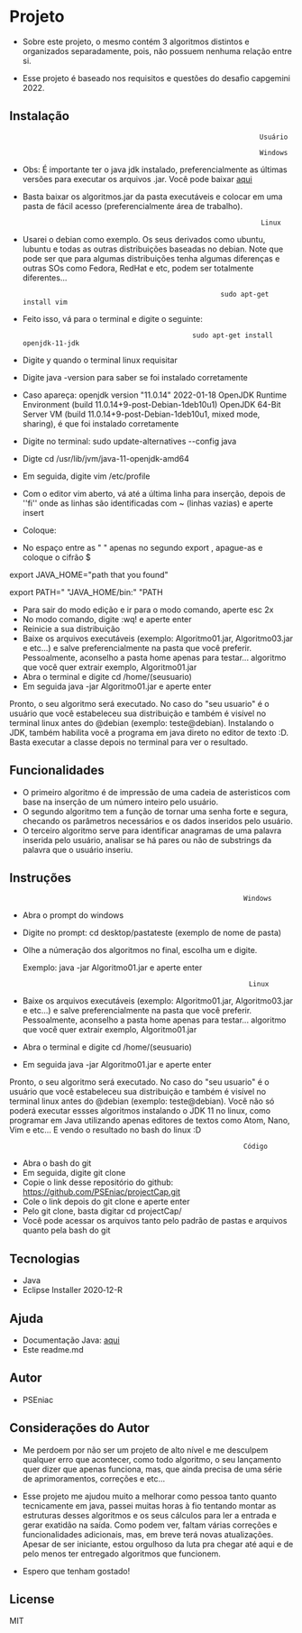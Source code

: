 # Projeto

- Sobre este projeto, o mesmo contém 3 algoritmos distintos e organizados separadamente, pois, não possuem nenhuma relação entre si.

- Esse projeto é baseado nos requisitos e questões do desafio capgemini 2022.

## Instalação

                                                                  Usuário

                                                                  Windows

* Obs: É importante ter o java jdk instalado, preferencialmente as últimas versões para executar os arquivos .jar. Você pode baixar [aqui](https://www.oracle.com/br/java/technologies/javase/jdk11-archive-downloads.html)

* Basta baixar os algoritmos.jar da pasta executáveis e colocar em uma pasta de fácil acesso (preferencialmente área de trabalho).


                                                                 Linux
* Usarei o debian como exemplo. Os seus derivados como ubuntu, lubuntu e todas as outras distribuições baseadas no debian. Note que pode ser que para algumas distribuições tenha algumas diferenças e outras SOs como Fedora, RedHat e etc, podem ser totalmente diferentes...


                                                       sudo apt-get install vim

* Feito isso, vá para o terminal e digite o seguinte:


                                                sudo apt-get install openjdk-11-jdk


* Digite y quando o terminal linux requisitar
* Digite java -version para saber se foi instalado corretamente
* Caso apareça: openjdk version "11.0.14" 2022-01-18
OpenJDK Runtime Environment (build 11.0.14+9-post-Debian-1deb10u1)
OpenJDK 64-Bit Server VM (build 11.0.14+9-post-Debian-1deb10u1, mixed mode, sharing), é que foi instalado corretamente

* Digite no terminal: sudo update-alternatives --config java

* Digte cd /usr/lib/jvm/java-11-openjdk-amd64 
* Em seguida, digite vim /etc/profile
* Com o editor vim aberto, vá até a última linha para inserção, depois de ''fi'' onde as linhas são identificadas com ~ (linhas vazias) e aperte insert
* Coloque:

* No espaço entre as " " apenas no segundo export ,  apague-as e coloque o cifrão $ 

export JAVA_HOME="path that you found"

export PATH=" "JAVA_HOME/bin:" "PATH

* Para sair do modo edição e ir para o modo comando, aperte esc 2x
* No modo comando, digite :wq! e aperte enter
* Reinicie a sua distribuição
* Baixe os arquivos executáveis (exemplo: Algoritmo01.jar, Algoritmo03.jar e etc...) e salve preferencialmente na pasta que você preferir. Pessoalmente, aconselho a pasta home apenas para testar...
algoritmo que você quer extrair exemplo, Algoritmo01.jar
* Abra o terminal e digite cd /home/(seusuario)
* Em seguida java -jar Algoritmo01.jar e aperte enter


Pronto, o seu algoritmo será executado. No caso do "seu usuario" é o usuário que você estabeleceu sua distribuição e também é visível no terminal linux antes do @debian (exemplo: teste@debian). Instalando o JDK, também habilita você a programa em java direto no editor de texto :D. Basta executar a classe depois no terminal para ver o resultado.


## Funcionalidades

- O primeiro algoritmo é de impressão de uma cadeia de asteristicos com base na inserção de um número inteiro pelo usuário.
- O segundo algoritmo  tem a função de tornar uma senha forte e segura, checando os parâmetros necessários e os dados inseridos pelo usuário.
- O terceiro algoritmo serve para identificar anagramas de uma palavra inserida pelo usuário, analisar se há pares ou não de substrings da palavra que o usuário inseriu.
 

## Instruções

                                                              Windows

* Abra o prompt do windows

*  Digite no prompt: cd desktop/pastateste (exemplo de nome de pasta)

* Olhe a númeração dos algoritmos no final, escolha um e digite. 

  Exemplo: java -jar Algoritmo01.jar e aperte enter

                                                              Linux

* Baixe os arquivos executáveis (exemplo: Algoritmo01.jar, Algoritmo03.jar e etc...) e salve preferencialmente na pasta que você preferir. Pessoalmente, aconselho a pasta home apenas para testar...
algoritmo que você quer extrair exemplo, Algoritmo01.jar
* Abra o terminal e digite cd /home/(seusuario)
* Em seguida java -jar Algoritmo01.jar e aperte enter


Pronto, o seu algoritmo será executado. No caso do "seu usuario" é o usuário que você estabeleceu sua distribuição e também é visível no terminal linux antes do @debian (exemplo: teste@debian). Você não só poderá executar essses algoritmos instalando o JDK 11 no linux, como programar em Java utilizando apenas editores de textos como Atom, Nano, Vim e etc... E vendo o resultado no bash do linux :D

                                                              Código

- Abra o bash do git
- Em seguida, digite git clone
- Copie o link desse repositório do github: https://github.com/PSEniac/projectCap.git
- Cole o link depois do git clone e aperte enter
- Pelo git clone, basta digitar cd projectCap/ 
- Você pode acessar os arquivos tanto pelo padrão de pastas e arquivos quanto pela bash do git


## Tecnologias

* Java
* Eclipse Installer 2020‑12-R

## Ajuda
- Documentação Java: [aqui](https://docs.oracle.com/javase/10/)
- Este readme.md

## Autor

- PSEniac

## Considerações do Autor

- Me perdoem por não ser um projeto de alto nível e me desculpem qualquer erro que acontecer, como todo algoritmo, o seu lançamento quer dizer que apenas funciona, mas, que ainda precisa de uma série de aprimoramentos, correções e etc...

- Esse projeto me ajudou muito a melhorar como pessoa tanto quanto tecnicamente em java, passei muitas horas à fio tentando montar as estruturas desses algoritmos e os seus cálculos para ler a entrada e gerar exatidão na saída. Como podem ver, faltam várias correções e funcionalidades adicionais, mas, em breve terá novas atualizações. Apesar de ser iniciante, estou orgulhoso da luta pra chegar até aqui e de pelo menos ter entregado algoritmos que funcionem.

- Espero que tenham gostado!

## License

MIT
